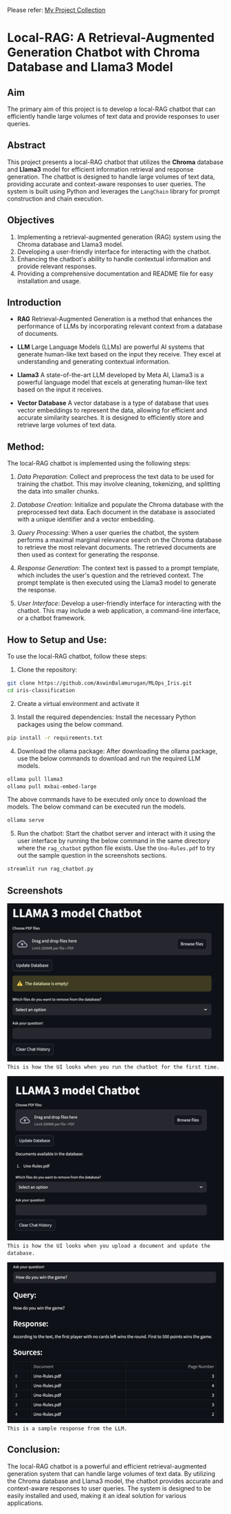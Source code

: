 Please refer: [My Project Collection](https://github.com/AswinBalamurugan/Machine_Learning_Projects/blob/main/README.md)

# Local-RAG: A Retrieval-Augmented Generation Chatbot with Chroma Database and Llama3 Model

## Aim 
The primary aim of this project is to develop a local-RAG chatbot that can efficiently handle large volumes of text data and provide responses to user queries.

## Abstract
This project presents a local-RAG chatbot that utilizes the **Chroma** database and **Llama3** model for efficient information retrieval and response generation. The chatbot is designed to handle large volumes of text data, providing accurate and context-aware responses to user queries. The system is built using Python and leverages the `LangChain` library for prompt construction and chain execution.

## Objectives

1. Implementing a retrieval-augmented generation (RAG) system using the Chroma database and Llama3 model.
2. Developing a user-friendly interface for interacting with the chatbot.
3. Enhancing the chatbot's ability to handle contextual information and provide relevant responses.
4. Providing a comprehensive documentation and README file for easy installation and usage.

## Introduction
- **RAG**
 Retrieval-Augmented Generation is a method that enhances the performance of LLMs by incorporating relevant context from a database of documents.

- **LLM**
 Large Language Models (LLMs) are powerful AI systems that generate human-like text based on the input they receive. They excel at understanding and generating contextual information.

- **Llama3**
 A state-of-the-art LLM developed by Meta AI, Llama3 is a powerful language model that excels at generating human-like text based on the input it receives.

- **Vector Database**
 A vector database is a type of database that uses vector embeddings to represent the data, allowing for efficient and accurate similarity searches. It is designed to efficiently store and retrieve large volumes of text data.

## Method:
The local-RAG chatbot is implemented using the following steps:

1. *Data Preparation*: Collect and preprocess the text data to be used for training the chatbot. This may involve cleaning, tokenizing, and splitting the data into smaller chunks.

2. *Database Creation*: Initialize and populate the Chroma database with the preprocessed text data. Each document in the database is associated with a unique identifier and a vector embedding.

3. *Query Processing*: When a user queries the chatbot, the system performs a maximal marginal relevance search on the Chroma database to retrieve the most relevant documents. The retrieved documents are then used as context for generating the response.

4. *Response Generation*: The context text is passed to a prompt template, which includes the user's question and the retrieved context. The prompt template is then executed using the Llama3 model to generate the response.

5. *User Interface*: Develop a user-friendly interface for interacting with the chatbot. This may include a web application, a command-line interface, or a chatbot framework.

## How to Setup and Use:
To use the local-RAG chatbot, follow these steps:


1. Clone the repository:

```bash
git clone https://github.com/AswinBalamurugan/MLOps_Iris.git
cd iris-classification
```

2. Create a virtual environment and activate it

3. Install the required dependencies: Install the necessary Python packages using the below command. 
```bash
pip install -r requirements.txt
```

4. Download the ollama package: After downloading the ollama package, use the below commands to download and run the required LLM models.
```bash
ollama pull llama3 
ollama pull mxbai-embed-large 
```
The above commands have to be executed only once to download the models. The below command can be executed run the models.
```bash
ollama serve
```

5. Run the chatbot: Start the chatbot server and interact with it using the user interface by running the below command in the same directory where the `rag_chatbot` python file exists. Use the `Uno-Rules.pdf` to try out the sample question in the screenshots sections.
```bash
streamlit run rag_chatbot.py
```

## Screenshots
![first](https://github.com/AswinBalamurugan/llama3-local-rag/blob/main/images/first.png)
`This is how the UI looks when you run the chatbot for the first time.`

![doc upload](https://github.com/AswinBalamurugan/llama3-local-rag/blob/main/images/upload_doc.png)
`This is how the UI looks when you upload a document and update the database.`

![qna](https://github.com/AswinBalamurugan/llama3-local-rag/blob/main/images/sample_qna.png)
`This is a sample response from the LLM.`

## Conclusion:
The local-RAG chatbot is a powerful and efficient retrieval-augmented generation system that can handle large volumes of text data. By utilizing the Chroma database and Llama3 model, the chatbot provides accurate and context-aware responses to user queries. The system is designed to be easily installed and used, making it an ideal solution for various applications.
